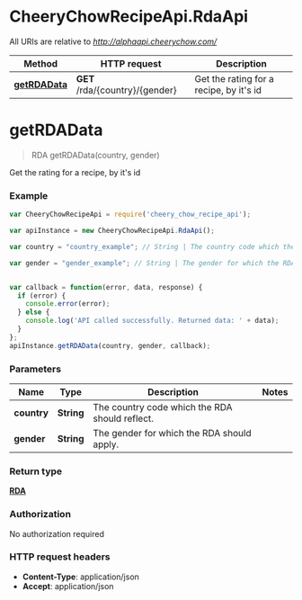 # CheeryChowRecipeApi.RdaApi

All URIs are relative to *http://alphaapi.cheerychow.com/*

Method | HTTP request | Description
------------- | ------------- | -------------
[**getRDAData**](RdaApi.md#getRDAData) | **GET** /rda/{country}/{gender} | Get the rating for a recipe, by it&#39;s id


<a name="getRDAData"></a>
# **getRDAData**
> RDA getRDAData(country, gender)

Get the rating for a recipe, by it&#39;s id

### Example
```javascript
var CheeryChowRecipeApi = require('cheery_chow_recipe_api');

var apiInstance = new CheeryChowRecipeApi.RdaApi();

var country = "country_example"; // String | The country code which the RDA should reflect.

var gender = "gender_example"; // String | The gender for which the RDA should apply.


var callback = function(error, data, response) {
  if (error) {
    console.error(error);
  } else {
    console.log('API called successfully. Returned data: ' + data);
  }
};
apiInstance.getRDAData(country, gender, callback);
```

### Parameters

Name | Type | Description  | Notes
------------- | ------------- | ------------- | -------------
 **country** | **String**| The country code which the RDA should reflect. | 
 **gender** | **String**| The gender for which the RDA should apply. | 

### Return type

[**RDA**](RDA.md)

### Authorization

No authorization required

### HTTP request headers

 - **Content-Type**: application/json
 - **Accept**: application/json

